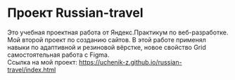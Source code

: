# Проект Russian-travel
Это учебная проектная работа от Яндекс.Практикум по веб-разработке.
Мой второй проект по созданию сайтов. В этой работе применял навыки по адаптивной и резиновой вёрстке, новое свойство Grid самостоятельная работа с Figma.  
Ссылка на мой проект: https://uchenik-z.github.io/russian-travel/index.html

